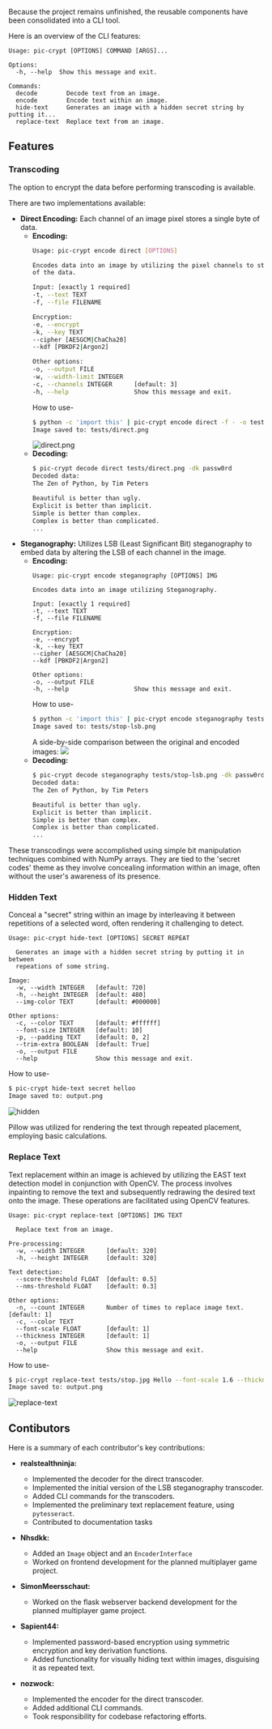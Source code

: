 Because the project remains unfinished, the reusable components have been consolidated into a CLI tool.

Here is an overview of the CLI features:
```
Usage: pic-crypt [OPTIONS] COMMAND [ARGS]...

Options:
  -h, --help  Show this message and exit.

Commands:
  decode        Decode text from an image.
  encode        Encode text within an image.
  hide-text     Generates an image with a hidden secret string by putting it...
  replace-text  Replace text from an image.
```

## Features
### Transcoding
The option to encrypt the data before performing transcoding is available.

There are two implementations available:
- **Direct Encoding:** Each channel of an image pixel stores a single byte of data.
    - **Encoding:**
        ```sh
        Usage: pic-crypt encode direct [OPTIONS]

        Encodes data into an image by utilizing the pixel channels to store each byte
        of the data.

        Input: [exactly 1 required]
        -t, --text TEXT
        -f, --file FILENAME

        Encryption:
        -e, --encrypt
        -k, --key TEXT
        --cipher [AESGCM|ChaCha20]
        --kdf [PBKDF2|Argon2]

        Other options:
        -o, --output FILE
        -w, --width-limit INTEGER
        -c, --channels INTEGER      [default: 3]
        -h, --help                  Show this message and exit.
        ```
        How to use-
        ```sh
        $ python -c 'import this' | pic-crypt encode direct -f - -o tests/direct.png -ek passw0rd
        Image saved to: tests/direct.png
        ```
        ![direct.png](https://github.com/nozwock/code-jam-the-rubber-duck-debuggers/assets/57829219/c54a5fa9-8a60-48a1-b1e6-ff60e2816bb7)
    - **Decoding:**
        ```sh
        $ pic-crypt decode direct tests/direct.png -dk passw0rd
        Decoded data:
        The Zen of Python, by Tim Peters

        Beautiful is better than ugly.
        Explicit is better than implicit.
        Simple is better than complex.
        Complex is better than complicated.
        ...
        ```
- **Steganography:** Utilizes LSB (Least Significant Bit) steganography to embed data by altering the LSB of each channel in the image.
    - **Encoding:**
        ```
        Usage: pic-crypt encode steganography [OPTIONS] IMG

        Encodes data into an image utilizing Steganography.

        Input: [exactly 1 required]
        -t, --text TEXT
        -f, --file FILENAME

        Encryption:
        -e, --encrypt
        -k, --key TEXT
        --cipher [AESGCM|ChaCha20]
        --kdf [PBKDF2|Argon2]

        Other options:
        -o, --output FILE
        -h, --help                  Show this message and exit.
        ```
        How to use-
        ```sh
        $ python -c 'import this' | pic-crypt encode steganography tests/stop.jpg -f - -o tests/stop-lsb.png -ek passw0rd
        Image saved to: tests/stop-lsb.png
        ```
        A side-by-side comparison between the original and encoded images:
        ![](https://github.com/nozwock/code-jam-the-rubber-duck-debuggers/assets/57829219/3d91414a-9a95-43c1-ad1d-f8ef8f6cbb14)
    - **Decoding:**
        ```sh
        $ pic-crypt decode steganography tests/stop-lsb.png -dk passw0rd
        Decoded data:
        The Zen of Python, by Tim Peters

        Beautiful is better than ugly.
        Explicit is better than implicit.
        Simple is better than complex.
        Complex is better than complicated.
        ...
        ```

These transcodings were accomplished using simple bit manipulation techniques combined with NumPy arrays. They are tied to the 'secret codes' theme as they involve concealing information within an image, often without the user's awareness of its presence.

### Hidden Text

Conceal a "secret" string within an image by interleaving it between repetitions of a selected word, often rendering it challenging to detect.

```
Usage: pic-crypt hide-text [OPTIONS] SECRET REPEAT

  Generates an image with a hidden secret string by putting it in between
  repeations of some string.

Image:
  -w, --width INTEGER   [default: 720]
  -h, --height INTEGER  [default: 480]
  --img-color TEXT      [default: #000000]

Other options:
  -c, --color TEXT      [default: #ffffff]
  --font-size INTEGER   [default: 10]
  -p, --padding TEXT    [default: 0, 2]
  --trim-extra BOOLEAN  [default: True]
  -o, --output FILE
  --help                Show this message and exit.
```

How to use-
```sh
$ pic-crypt hide-text secret helloo
Image saved to: output.png
```
![hidden](https://github.com/nozwock/code-jam-the-rubber-duck-debuggers/assets/57829219/b7a9d769-4d22-469a-9112-8443e156e00c)

Pillow was utilized for rendering the text through repeated placement, employing basic calculations.

### Replace Text

Text replacement within an image is achieved by utilizing the EAST text detection model in conjunction with OpenCV. The process involves inpainting to remove the text and subsequently redrawing the desired text onto the image. These operations are facilitated using OpenCV features.

```
Usage: pic-crypt replace-text [OPTIONS] IMG TEXT

  Replace text from an image.

Pre-processing:
  -w, --width INTEGER      [default: 320]
  -h, --height INTEGER     [default: 320]

Text detection:
  --score-threshold FLOAT  [default: 0.5]
  --nms-threshold FLOAT    [default: 0.3]

Other options:
  -n, --count INTEGER      Number of times to replace image text.  [default: 1]
  -c, --color TEXT
  --font-scale FLOAT       [default: 1]
  --thickness INTEGER      [default: 1]
  -o, --output FILE
  --help                   Show this message and exit.
```

How to use-
```sh
$ pic-crypt replace-text tests/stop.jpg Hello --font-scale 1.6 --thickness 2
Image saved to: output.png
```
![replace-text](https://github.com/nozwock/code-jam-the-rubber-duck-debuggers/assets/57829219/3fb4826e-38bf-455b-890a-a2c5a3234134)

## Contibutors

Here is a summary of each contributor's key contributions:
- **realstealthninja:**
    - Implemented the decoder for the direct transcoder.
    - Implemented the initial version of the LSB steganography transcoder.
    - Added CLI commands for the transcoders.
    - Implemented the preliminary text replacement feature, using `pytesseract`.
    - Contributed to documentation tasks

- **Nhsdkk:**
    - Added an `Image` object and an `EncoderInterface`
    - Worked on frontend development for the planned multiplayer game project.

- **SimonMeersschaut:**
    - Worked on the flask webserver backend development for the planned multiplayer game project.

- **Sapient44:**
    - Implemented password-based encryption using symmetric encryption and key derivation functions.
    - Added functionality for visually hiding text within images, disguising it as repeated text.

- **nozwock:**
    - Implemented the encoder for the direct transcoder.
    - Added additional CLI commands.
    - Took responsibility for codebase refactoring efforts.
